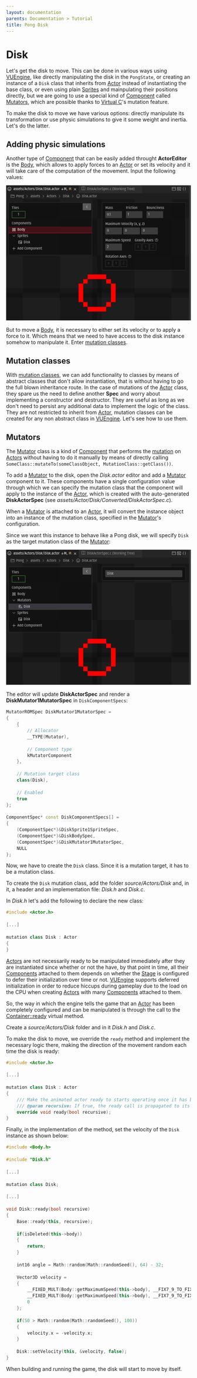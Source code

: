```yaml
---
layout: documentation
parents: Documentation > Tutorial
title: Pong Disk
---
```


# Disk

Let's get the disk to move. This can be done in various ways using [VUEngine](https://github.com/VUEngine/VUEngine-Core), like directly manipulating the disk in the `PongState`, or creating an instance of a `Disk` class that inherits from [Actor](/documentation/api/class-actor/) instead of instantiating the base class, or even using plain [Sprites](/documentation/api/class-sprite/) and mainpulating their positions directly, but we are going to use a special kind of [Component](/documentation/api/class-component/) called [Mutators](/documentation/api/class-mutator/), which are possible thanks to [Virtual C](../../language/introduction)'s mutation feature.

To make the disk to move we have various options: directly manipulate its transformation or use physic simulations to give it some weight and inertia. Let's do the latter.

## Adding physic simulations

Another type of [Component](/documentation/api/class-component/) that can be easily added throught **ActorEditor** is the [Body](/documentation/api/class-body/), which allows to apply forces to an [Actor](/documentation/api/class-actor/) or set its velocity and it will take care of the computation of the movement. Input the following values:

<a href="/documentation/images/tutorial/disk-body.png" data-toggle="lightbox" data-gallery="gallery" data-caption="Disk body"><img src="/documentation/images/tutorial/disk-body.png" /></a>

But to move a [Body](/documentation/api/class-body/), it is necessary to either set its velocity or to apply a force to it. Which means that we need to have access to the disk instance somehow to manipulate it. Enter [mutation classes](/documentation/language/custom-features/#mutation-classes).

## Mutation classes

With [mutation classes](/documentation/language/custom-features/#mutation-classes), we can add functionality to classes by means of abstract classes that don't allow instantiation, that is without having to go the full blown inheritance route. In the case of mutations of the [Actor](/documentation/api/class-actor/) class, they spare us the need to define another **Spec** and worry about implementing a constructor and destructor. They are useful as long as we don't need to persist any additional data to implement the logic of the class. They are not restricted to inherit from [Actor](/documentation/api/class-actor/), mutation classes can be created for any non abstract class in [VUEngine](https://github.com/VUEngine/VUEngine-Core). Let's see how to use them.

## Mutators

The [Mutator](/documentation/api/class-mutator/) class is a kind of [Component](/documentation/api/class-component/) that performs the [mutation](/documentation/language/custom-features/#mutation-classes) on [Actors](/documentation/api/class-actor/) without having to do it manually by means of directly calling `SomeClass::mutateTo(someClassObject, MutationClass::getClass())`.

To add a [Mutator](/documentation/api/class-mutator/) to the disk, open the _Disk.actor_ editor and add a [Mutator](/documentation/api/class-mutator/) component to it. These components have a single configuration value through which we can specify the mutation class that the component will apply to the instance of the [Actor](/documentation/api/class-actor/), which is created with the auto-generated **DiskActorSpec** (see _assets/Actor/Disk/Converted/DiskActorSpec.c_).

When a [Mutator](/documentation/api/class-mutator/) is attached to an [Actor](/documentation/api/class-actor/), it will convert the instance object into an instance of the mutation class, specified in the [Mutator](/documentation/api/class-mutator/)'s configuration.

Since we want this instance to behave like a Pong disk, we will specify `Disk` as the target mutation class of the [Mutator](/documentation/api/class-mutator/):

<a href="/documentation/images/tutorial/disk-mutator.png" data-toggle="lightbox" data-gallery="gallery" data-caption="Disk mutator"><img src="/documentation/images/tutorial/disk-mutator.png" /></a>

The editor will update **DiskActorSpec** and render a **DiskMutator1MutatorSpec** in `DiskComponentSpecs`:

```cpp
MutatorROMSpec DiskMutator1MutatorSpec =
{
    {
        // Allocator
        __TYPE(Mutator),

        // Component type
        kMutatorComponent
    },

    // Mutation target class
    class(Disk),

    // Enabled
    true
};

ComponentSpec* const DiskComponentSpecs[] =
{
    (ComponentSpec*)&DiskSprite1SpriteSpec,
    (ComponentSpec*)&DiskBodySpec,
    (ComponentSpec*)&DiskMutator1MutatorSpec,
    NULL
};
```

Now, we have to create the `Disk` class. Since it is a mutation target, it has to be a mutation class.

To create the `Disk` mutation class, add the folder _source/Actors/Disk_ and, in it, a header and an implementation file: _Disk.h_ and _Disk.c_.

In _Disk.h_ let's add the following to declare the new class:

```cpp
#include <Actor.h>

[...]

mutation class Disk : Actor
{
}
```

[Actors](/documentation/api/class-actor/) are not necessarily ready to be manipulated immediately after they are instantiated since whether or not the have, by that point in time, all their [Components](/documentation/api/class-component/) attached to them depends on whether the [Stage](/documentation/api/class-stage/) is configured to defer their initialization over time or not. [VUEngine](https://github.com/VUEngine/VUEngine-Core) supports deferred initialization in order to reduce hiccups during gameplay due to the load on the CPU when creating [Actors](/documentation/api/class-actor/) with many [Components](/documentation/api/class-component/) attached to them.

So, the way in which the engine tells the game that an [Actor](/documentation/api/class-actor/) has been completely configured and can be manipulated is through the call to the [Container::ready](/documentation/api/class-container/) virtual method.

Create a _source/Actors/Disk_ folder and in it _Disk.h_ and _Disk.c_.

To make the disk to move, we override the `ready` method and implement the necessary logic there, making the direction of the movement random each time the disk is ready:

```cpp
#include <Actor.h>

[...]

mutation class Disk : Actor
{
    /// Make the animated actor ready to starts operating once it has been completely intialized.
    /// @param recursive: If true, the ready call is propagated to its children, grand children, etc.
    override void ready(bool recursive);
}
```

Finally, in the implementation of the method, set the velocity of the `Disk` instance as shown below:

```cpp
#include <Body.h>

#include "Disk.h"

[...]

mutation class Disk;

[...]

void Disk::ready(bool recursive)
{
    Base::ready(this, recursive);

    if(isDeleted(this->body))
    {
        return;
    }

    int16 angle = Math::random(Math::randomSeed(), 64) - 32;

    Vector3D velocity =
    {
        __FIXED_MULT(Body::getMaximumSpeed(this->body), __FIX7_9_TO_FIXED(__COS(angle))),
        __FIXED_MULT(Body::getMaximumSpeed(this->body), __FIX7_9_TO_FIXED(__SIN(angle))),
        0
    };

    if(50 > Math::random(Math::randomSeed(), 100))
    {
        velocity.x = -velocity.x;
    }

    Disk::setVelocity(this, &velocity, false);
}
```

When building and running the game, the disk will start to move by itself.
